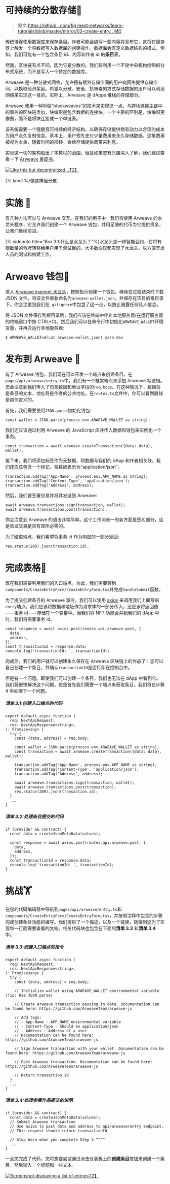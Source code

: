 # 可持续的分散存储💾

> 原文:[https://github . com/fig ment-networks/learn-tutorials/blob/master/mirror/03-create-entry . MD](https://github.com/figment-networks/learn-tutorials/blob/master/mirror/03-create-entry.md)

传统博客使用数据库来保存条目。作者可能会编写一些内容并发布它，这将在服务器上触发一个将数据写入数据库的创建操作。数据库会有定义数据结构的模式。例如，我们可能有一个包含条目 id、内容和作者 id 的**条目**表。

然而，区块链有点不同，因为它是分散的。我们将利用一个不受中央机构控制的分布式系统，而不是写入一个特定的数据库。

Arweave 是一种分散式网络，允许拥有额外存储空间的用户向网络提供存储空间，以换取经济奖励。希望以分散、安全、抗审查的方式存储数据的用户可以利用网络来实现这一目的。实际上，Arweave 是 dApps 堆栈的存储部分。

Arweave 使用一种叫做“blockweaves”的技术来实现这一点。与跨块连接主链中的事务的区块链类似，块编织是包含数据的连接块。一个主要的区别是，块编织更像图，而不是将块连接成一个单链表。

该系统需要一个强健且可持续的经济结构，以确保存储提供商有动力以合理的成本为用户永久复制信息。基本上，用户预先支付少量费用来永久存储数据。这笔费用被视为本金，随着时间的推移，会给存储提供商带来利息。

实现这一切的架构超出了本教程的范围，但是如果您有兴趣深入了解，我们建议查看一下 [Arweave 黄皮书](https://www.arweave.org/yellow-paper.pdf)。

[![Like this but decentralized...](../Images/8cf1e7b2bb4d085a6478eec13c57dd7a.png)T2】](https://raw.githubusercontent.com/figment-networks/learn-tutorials/master/mirror/assets/storage.jpeg)

{% label %}像这样但分散...

# 实施 <g-emoji class="g-emoji" alias="jigsaw" fallback-src="https://github.githubassets.com/images/icons/emoji/unicode/1f9e9.png">🧩</g-emoji>

有几种方法可以与 Arweave 交互。在我们的例子中，我们将使用 Arweave 的水龙头程序，它允许我们创建一个 Arweave 钱包，并用足够的代币为它提供资金，让我们继续前进。

{% sidenote title="Box 3.1:什么是水龙头？"%}水龙头是一种智能合约，它将有限数量的令牌转移给用户用于测试目的。大多数协议都实现了水龙头，以方便开发人员的测试和构建工作。

# Arweave 钱包<g-emoji class="g-emoji" alias="handbag" fallback-src="https://github.githubassets.com/images/icons/emoji/unicode/1f45c.png">👜</g-emoji>

进入 [Arweave mainnet 水龙头](https://faucet.arweave.net/)，按照指示创建一个钱包。确保在过程结束时下载 JSON 文件。将该文件重新命名为`arweave-wallet.json`，并保存在项目的根目录下。你会注意到我们在`.gitignore`中包含了这一点，以防止暴露任何私人信息。

将 JSON 文件保存到根目录后，我们应该在终端中停止本地服务器(在运行服务器的终端窗口中按 CTRL+C)。然后我们可以在命令行中初始化`ARWEAVE_WALLET`环境变量，并再次运行本地服务器:

```
$ ARWEAVE_WALLET=$(cat arweave-wallet.json) yarn dev 
```

# 发布到 Arweave <g-emoji class="g-emoji" alias="incoming_envelope" fallback-src="https://github.githubassets.com/images/icons/emoji/unicode/1f4e8.png">📨</g-emoji>

有了 Arweave 钱包，我们现在可以开发一个端点来创建条目。在`pages/api/arweave/entry.ts`中，我们有一个框架端点来添加 Arweave 写逻辑。您会注意到我们传入了包含数据和地址字段的`req.body`。在这种情况下，数据将是条目的文本，地址将是作者的公共地址。在`routes.ts`文件中，你可以看到路线是如何定义的。

首先，我们需要使用`JSON.parse`初始化钱包:

```
const wallet = JSON.parse(process.env.ARWEAVE_WALLET as string);
```

我们还应该通过利用 Arweave 的 JavaScript 库并传入数据和钱包来实例化一个事务。

```
const transaction = await arweave.createTransaction({data: data}, wallet);
```

接下来，我们将添加标签作为元数据，将数据与我们的 dApp 和作者相关联。我们还应该包含一个标记，将数据表示为“application/json”。

```
transaction.addTag('App-Name', process.env.APP_NAME as string);
transaction.addTag('Content-Type', 'application/json');
transaction.addTag('Address', address);
```

然后，我们要签署交易并将其发送到 Arweave:

```
await arweave.transactions.sign(transaction, wallet);
await arweave.transactions.post(transaction);
```

你会注意到 Arweave 的语法非常简单。这个工作流唯一的新方面是签名部分，这是验证交易是否有效所必需的。

为了结束端点，我们希望将事务 id 作为响应的一部分返回:

```
res.status(200).json(transaction.id);
```

# 完成表格<g-emoji class="g-emoji" alias="memo" fallback-src="https://github.githubassets.com/images/icons/emoji/unicode/1f4dd.png">📝</g-emoji>

现在我们需要利用我们的入口端点。为此，我们需要转到`components/CreateEntryForm/CreateEntryForm.tsx`并完成`handleSubmit`函数。

为了提交创建条目的 Arweave 事务，我们可以使用 [axios](https://axios-http.com/docs/intro) 来调用我们上面写的`entry`端点。我们应该将数据和地址作为请求体的一部分传入，还应该将返回值——事务 id——存储在一个变量中。当我们将 NFT 功能合并到我们的 dApp 中时，我们将需要事务 id。

```
const response = await axios.post(routes.api.arweave.post, {
  data,
  address,
});
const transactionId = response.data;
console.log('transactionId: ', transactionId);
```

完成后，我们的用户就可以创建永久保存在 Arweave 区块链上的作品了！您可以自己创建一个条目，并确认`transactionId`是否打印在控制台中。

但是有一个问题。即使我们可以创建一个条目，我们也无法在 dApp 中看到它。我们将很快解决这个问题，但是首先我们需要一个端点来获取条目。我们将在步骤 4 中处理下一个问题。

##### *清单 3.1:创建入口端点的代码*

```
export default async function (
  req: NextApiRequest,
  res: NextApiResponse<string>,
): Promise<any> {
  try {
    const {data, address} = req.body;

    const wallet = JSON.parse(process.env.ARWEAVE_WALLET as string);
    const transaction = await arweave.createTransaction({data: data}, wallet);

    transaction.addTag('App-Name', process.env.APP_NAME as string);
    transaction.addTag('Content-Type', 'application/json');
    transaction.addTag('Address', address);

    await arweave.transactions.sign(transaction, wallet);
    await arweave.transactions.post(transaction);
    res.status(200).json(transaction.id);
  }
  ...
}
```

##### *清单 3.2:处理条目提交的代码*

```
if (provider && contract) {
  const data = createJsonMetaData(values);

  const response = await axios.post(routes.api.arweave.post, {
    data,
    address,
  });
  const transactionId = response.data;
  console.log('transactionId: ', transactionId);
}
```

# 挑战<g-emoji class="g-emoji" alias="weight_lifting" fallback-src="https://github.githubassets.com/images/icons/emoji/unicode/1f3cb.png">🏋️</g-emoji>

在您的代码编辑器中导航到`pages/api/arweave/entry.ts`和`components/CreateEntryForm/CreateEntryForm.tsx`，并按照注释中包含的步骤完成创建条目功能的编写。我们提供了一个描述，以及一个链接，链接到您为了实现每一行而需要查看的文档。相关代码块也包含在下面的**清单 3.3** 和**清单 3.4** 中。

##### *清单 3.3:创建入口端点的指令*

```
export default async function (
  req: NextApiRequest,
  res: NextApiResponse<string>,
): Promise<any> {
  try {
    const {data, address} = req.body;

    // Initialize wallet using ARWEAVE_WALLET environmental variable (Tip: Use JSON.parse)

    // Create Arweave transaction passing in data. Documentation can be found here: https://github.com/ArweaveTeam/arweave-js

    // Add tags:
    // - App-Name - APP_NAME environmental variable
    // - Content-Type - Should be application/json
    // - Address - Address of a user
    // Documentation can be found here: https://github.com/ArweaveTeam/arweave-js

    // Sign Arweave transaction with your wallet. Documentation can be found here: https://github.com/ArweaveTeam/arweave-js

    // Post Arweave transaction. Documentation can be found here: https://github.com/ArweaveTeam/arweave-js

    // Return transaction id
  }
  ...
}
```

##### *清单 3.4:处理参赛作品提交的说明*

```
if (provider && contract) {
  const data = createJsonMetaData(values);
  // Submit Arweave transaction
  // Use axios to post data and address to api/arweave/entry endpoint.
  // This request should return transactionId

  // Stop here when you complete Step 3 ^^^^
  ...
}
```

一旦您完成了代码，您将想要尝试通过点击仪表板上的**创建条目**按钮来创建一个条目，然后输入一个标题和一些文本。

[![Screenshot displaying a list of entries](../Images/d57e0e460d52fd4809fa393fb9acd206.png)T2】](https://raw.githubusercontent.com/figment-networks/learn-tutorials/master/mirror/assets/entries.jpg)